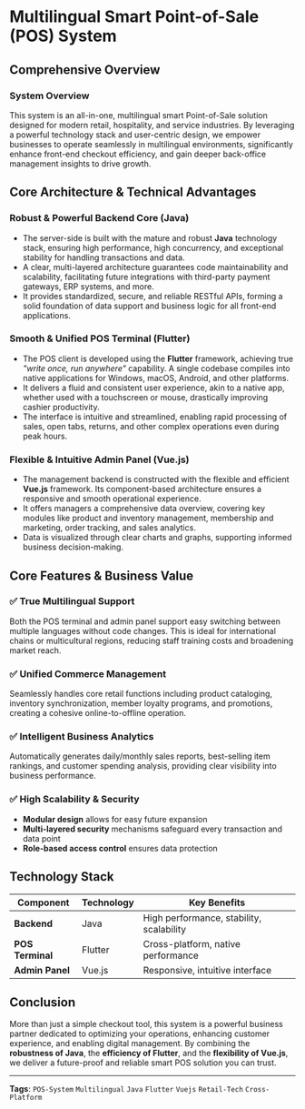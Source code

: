 # Multilingual Smart Point-of-Sale (POS) System

## Comprehensive Overview

### System Overview
This system is an all-in-one, multilingual smart Point-of-Sale solution designed for modern retail, hospitality, and service industries. By leveraging a powerful technology stack and user-centric design, we empower businesses to operate seamlessly in multilingual environments, significantly enhance front-end checkout efficiency, and gain deeper back-office management insights to drive growth.

## Core Architecture & Technical Advantages

### Robust & Powerful Backend Core (Java)
- The server-side is built with the mature and robust **Java** technology stack, ensuring high performance, high concurrency, and exceptional stability for handling transactions and data.
- A clear, multi-layered architecture guarantees code maintainability and scalability, facilitating future integrations with third-party payment gateways, ERP systems, and more.
- It provides standardized, secure, and reliable RESTful APIs, forming a solid foundation of data support and business logic for all front-end applications.

### Smooth & Unified POS Terminal (Flutter)
- The POS client is developed using the **Flutter** framework, achieving true *"write once, run anywhere"* capability. A single codebase compiles into native applications for Windows, macOS, Android, and other platforms.
- It delivers a fluid and consistent user experience, akin to a native app, whether used with a touchscreen or mouse, drastically improving cashier productivity.
- The interface is intuitive and streamlined, enabling rapid processing of sales, open tabs, returns, and other complex operations even during peak hours.

### Flexible & Intuitive Admin Panel (Vue.js)
- The management backend is constructed with the flexible and efficient **Vue.js** framework. Its component-based architecture ensures a responsive and smooth operational experience.
- It offers managers a comprehensive data overview, covering key modules like product and inventory management, membership and marketing, order tracking, and sales analytics.
- Data is visualized through clear charts and graphs, supporting informed business decision-making.

## Core Features & Business Value

### ✅ True Multilingual Support
Both the POS terminal and admin panel support easy switching between multiple languages without code changes. This is ideal for international chains or multicultural regions, reducing staff training costs and broadening market reach.

### ✅ Unified Commerce Management
Seamlessly handles core retail functions including product cataloging, inventory synchronization, member loyalty programs, and promotions, creating a cohesive online-to-offline operation.

### ✅ Intelligent Business Analytics
Automatically generates daily/monthly sales reports, best-selling item rankings, and customer spending analysis, providing clear visibility into business performance.

### ✅ High Scalability & Security
- **Modular design** allows for easy future expansion
- **Multi-layered security** mechanisms safeguard every transaction and data point
- **Role-based access control** ensures data protection

## Technology Stack

| Component | Technology | Key Benefits |
|-----------|------------|--------------|
| **Backend** | Java | High performance, stability, scalability |
| **POS Terminal** | Flutter | Cross-platform, native performance |
| **Admin Panel** | Vue.js | Responsive, intuitive interface |

## Conclusion

More than just a simple checkout tool, this system is a powerful business partner dedicated to optimizing your operations, enhancing customer experience, and enabling digital management. By combining the **robustness of Java**, the **efficiency of Flutter**, and the **flexibility of Vue.js**, we deliver a future-proof and reliable smart POS solution you can trust.

---

**Tags**: `POS-System` `Multilingual` `Java` `Flutter` `Vuejs` `Retail-Tech` `Cross-Platform`
